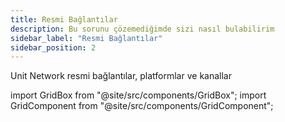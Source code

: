 ```yaml
---
title: Resmi Bağlantılar
description: Bu sorunu çözemediğimde sizi nasıl bulabilirim
sidebar_label: "Resmi Bağlantılar"
sidebar_position: 2
---
```


Unit Network resmi bağlantılar, platformlar ve kanallar

import GridBox from "@site/src/components/GridBox";
import GridComponent from "@site/src/components/GridComponent";

<GridComponent>
  <GridBox title={"Uygulama"} link={"https://app.unit.network/"} />
  <GridBox title={"Belgeleme Merkezi"} link={"https://docs.unit.network/"} />
  <GridBox title={"Twitter"} link={"https://twitter.com/theunitnetwork"} />
  <GridBox title={"Discord"} link={"https://discord.com/invite/unitnetwork"} />
  <GridBox title={"LinkedIn"} link={"https://www.linkedin.com/company/theunitnetwork/"} />
  <GridBox title={"YouTube"} link={"https://www.youtube.com/c/UnitGlobal"} />
  <GridBox title={"Instagram"} link={"https://www.instagram.com/unit.network/"} />
  <GridBox title={"Makaleler"} link={"https://unitnetwork.medium.com/"} />
  <GridBox title={"Facebook"} link={"https://www.facebook.com/theunitnetwork"} />
</GridComponent>
